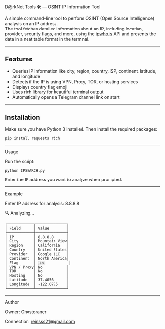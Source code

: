 D@rkNet Tools 🛠 — OSINT IP Information Tool

A simple command-line tool to perform OSINT (Open Source Intelligence) analysis on an IP address.  
The tool fetches detailed information about an IP, including location, provider, security flags, and more, using the [ipwho.is](http://ipwho.is) API and presents the data in a neat table format in the terminal.

---

## Features

- Queries IP information like city, region, country, ISP, continent, latitude, and longitude  
- Detects if the IP is using VPN, Proxy, TOR, or hosting services  
- Displays country flag emoji  
- Uses rich library for beautiful terminal output  
- Automatically opens a Telegram channel link on start

---

## Installation

Make sure you have Python 3 installed. Then install the required packages:

```
pip install requests rich
```
---

Usage

Run the script:
```
python IPSEARCH.py
```
Enter the IP address you want to analyze when prompted.

---

Example

Enter IP address for analysis: 8.8.8.8

🔍 Analyzing...
```
┌────────────┬──────────────┐
│ Field      │ Value        │
├────────────┼──────────────┤
│ IP         │ 8.8.8.8      │
│ City       │ Mountain View│
│ Region     │ California   │
│ Country    │ United States│
│ Provider   │ Google LLC   │
│ Continent  │ North America│
│ Flag       │ 🇺🇸           │
│ VPN / Proxy│ No           │
│ TOR        │ No           │
│ Hosting    │ No           │
│ Latitude   │ 37.4056      │
│ Longitude  │ -122.0775    │
└────────────┴──────────────┘
```

---

Author 

Owner: Ghostoraner

Connection: reinsss21@gmail.com 
